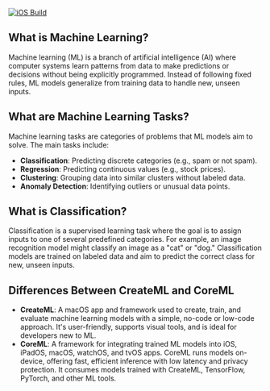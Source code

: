 [![iOS Build](https://github.com/fabiohbfreitas/CoreML-Experiments/actions/workflows/Build.yaml/badge.svg?branch=main)](https://github.com/fabiohbfreitas/CoreML-Experiments/actions/workflows/Build.yaml)

## What is Machine Learning?
Machine learning (ML) is a branch of artificial intelligence (AI) where computer systems learn patterns from data to make predictions or decisions without being explicitly programmed. Instead of following fixed rules, ML models generalize from training data to handle new, unseen inputs.

## What are Machine Learning Tasks?
Machine learning tasks are categories of problems that ML models aim to solve. The main tasks include:  
- **Classification**: Predicting discrete categories (e.g., spam or not spam).  
- **Regression**: Predicting continuous values (e.g., stock prices).  
- **Clustering**: Grouping data into similar clusters without labeled data.  
- **Anomaly Detection**: Identifying outliers or unusual data points.  

## What is Classification?
Classification is a supervised learning task where the goal is to assign inputs to one of several predefined categories. For example, an image recognition model might classify an image as a "cat" or "dog." Classification models are trained on labeled data and aim to predict the correct class for new, unseen inputs.

## Differences Between CreateML and CoreML
- **CreateML**: A macOS app and framework used to create, train, and evaluate machine learning models with a simple, no-code or low-code approach. It's user-friendly, supports visual tools, and is ideal for developers new to ML.  
- **CoreML**: A framework for integrating trained ML models into iOS, iPadOS, macOS, watchOS, and tvOS apps. CoreML runs models on-device, offering fast, efficient inference with low latency and privacy protection. It consumes models trained with CreateML, TensorFlow, PyTorch, and other ML tools.  

